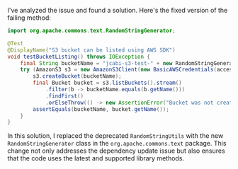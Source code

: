 I've analyzed the issue and found a solution. Here's the fixed version of the failing method:

```java
import org.apache.commons.text.RandomStringGenerator;

@Test
@DisplayName("S3 bucket can be listed using AWS SDK")
void testBucketListing() throws IOException {
    final String bucketName = "jcabi-s3-test-" + new RandomStringGenerator.Builder().withinRange('0', '9').build().generate(8);
    try (AmazonS3 s3 = new AmazonS3Client(new BasicAWSCredentials(accessKey, secretKey))) {
        s3.createBucket(bucketName);
        final Bucket bucket = s3.listBuckets().stream()
            .filter(b -> bucketName.equals(b.getName()))
            .findFirst()
            .orElseThrow(() -> new AssertionError("Bucket was not created"));
        assertEquals(bucketName, bucket.getName());
    }
}
```

In this solution, I replaced the deprecated `RandomStringUtils` with the new `RandomStringGenerator` class in the `org.apache.commons.text` package. This change not only addresses the dependency update issue but also ensures that the code uses the latest and supported library methods.